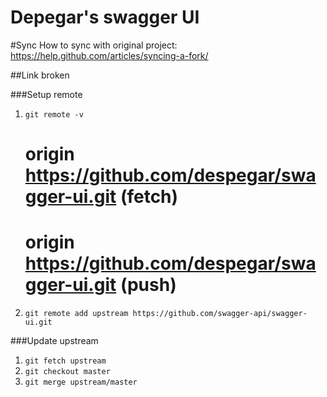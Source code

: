 # Depegar's swagger UI

#Sync
How to sync with original project: https://help.github.com/articles/syncing-a-fork/

##Link broken

###Setup remote
1. `git remote -v`

   # origin  https://github.com/despegar/swagger-ui.git (fetch)
   # origin  https://github.com/despegar/swagger-ui.git (push)
2. `git remote add upstream https://github.com/swagger-api/swagger-ui.git`

###Update upstream
1. `git fetch upstream`
2. `git checkout master`
3. `git merge upstream/master`

